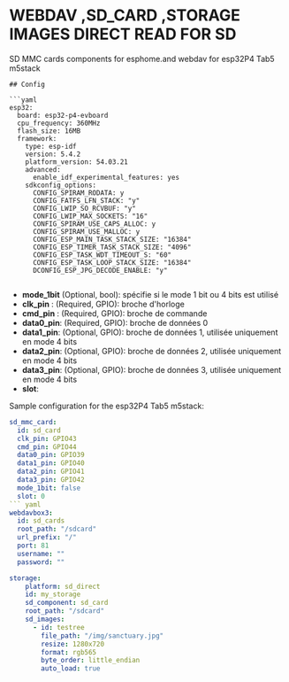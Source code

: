 # WEBDAV ,SD_CARD ,STORAGE IMAGES DIRECT READ FOR SD 

SD MMC cards components for esphome.and webdav for esp32P4 Tab5 m5stack
```
## Config

```yaml
esp32:
  board: esp32-p4-evboard
  cpu_frequency: 360MHz
  flash_size: 16MB
  framework:
    type: esp-idf
    version: 5.4.2
    platform_version: 54.03.21
    advanced:
      enable_idf_experimental_features: yes
    sdkconfig_options:
      CONFIG_SPIRAM_RODATA: y
      CONFIG_FATFS_LFN_STACK: "y"
      CONFIG_LWIP_SO_RCVBUF: "y"
      CONFIG_LWIP_MAX_SOCKETS: "16"
      CONFIG_SPIRAM_USE_CAPS_ALLOC: y
      CONFIG_SPIRAM_USE_MALLOC: y
      CONFIG_ESP_MAIN_TASK_STACK_SIZE: "16384"  
      CONFIG_ESP_TIMER_TASK_STACK_SIZE: "4096"
      CONFIG_ESP_TASK_WDT_TIMEOUT_S: "60"       
      CONFIG_ESP_TASK_LOOP_STACK_SIZE: "16384"   
      DCONFIG_ESP_JPG_DECODE_ENABLE: "y"
  
```

* **mode_1bit** (Optional, bool): spécifie si le mode 1 bit ou 4 bits est utilisé
* **clk_pin** : (Required, GPIO): broche d'horloge
* **cmd_pin** : (Required, GPIO): broche de commande
* **data0_pin**: (Required, GPIO): broche de données 0
* **data1_pin**: (Optional, GPIO): broche de données 1, utilisée uniquement en mode 4 bits
* **data2_pin**: (Optional, GPIO): broche de données 2, utilisée uniquement en mode 4 bits
* **data3_pin**: (Optional, GPIO): broche de données 3, utilisée uniquement en mode 4 bits
* **slot**: 



Sample configuration for the  esp32P4 Tab5 m5stack:
```yaml
sd_mmc_card:
  id: sd_card
  clk_pin: GPIO43
  cmd_pin: GPIO44
  data0_pin: GPIO39
  data1_pin: GPIO40
  data2_pin: GPIO41
  data3_pin: GPIO42
  mode_1bit: false
  slot: 0   
``` yaml
webdavbox3:
  id: sd_cards
  root_path: "/sdcard"
  url_prefix: "/"
  port: 81
  username: ""
  password: ""

storage:
    platform: sd_direct
    id: my_storage
    sd_component: sd_card
    root_path: "/sdcard" 
    sd_images:
      - id: testree
        file_path: "/img/sanctuary.jpg"
        resize: 1280x720
        format: rgb565
        byte_order: little_endian 
        auto_load: true

```
